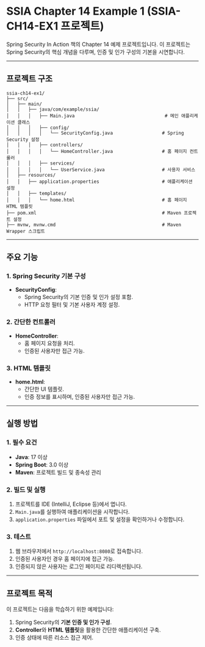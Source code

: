 # SSIA Chapter 14 Example 1 (SSIA-CH14-EX1 프로젝트)

Spring Security In Action 책의 Chapter 14 예제 프로젝트입니다. 이 프로젝트는 Spring Security의 핵심 개념을 다루며, 인증 및 인가 구성의 기본을 시연합니다.

---

## 프로젝트 구조
```
ssia-ch14-ex1/
├── src/
│   ├── main/
│   │   ├── java/com/example/ssia/
│   │   │   ├── Main.java                                 # 메인 애플리케이션 클래스
│   │   │   ├── config/
│   │   │   │   └── SecurityConfig.java                  # Spring Security 설정
│   │   │   ├── controllers/
│   │   │   │   └── HomeController.java                  # 홈 페이지 컨트롤러
│   │   │   ├── services/
│   │   │   │   └── UserService.java                     # 사용자 서비스
│   ├── resources/
│   │   ├── application.properties                       # 애플리케이션 설정
│   │   ├── templates/
│   │   │   └── home.html                                # 홈 페이지 HTML 템플릿
├── pom.xml                                              # Maven 프로젝트 설정
├── mvnw, mvnw.cmd                                       # Maven Wrapper 스크립트
```
---

## 주요 기능

### 1. **Spring Security 기본 구성**
- **SecurityConfig**:
  - Spring Security의 기본 인증 및 인가 설정 포함.
  - HTTP 요청 필터 및 기본 사용자 계정 설정.

### 2. **간단한 컨트롤러**
- **HomeController**:
  - 홈 페이지 요청을 처리.
  - 인증된 사용자만 접근 가능.

### 3. **HTML 템플릿**
- **home.html**:
  - 간단한 UI 템플릿.
  - 인증 정보를 표시하며, 인증된 사용자만 접근 가능.

---

## 실행 방법

### 1. **필수 요건**
- **Java**: 17 이상
- **Spring Boot**: 3.0 이상
- **Maven**: 프로젝트 빌드 및 종속성 관리

### 2. **빌드 및 실행**
1. 프로젝트를 IDE (IntelliJ, Eclipse 등)에서 엽니다.
2. `Main.java`를 실행하여 애플리케이션을 시작합니다.
3. `application.properties` 파일에서 포트 및 설정을 확인하거나 수정합니다.

### 3. **테스트**
1. 웹 브라우저에서 `http://localhost:8080`로 접속합니다.
2. 인증된 사용자인 경우 홈 페이지에 접근 가능.
3. 인증되지 않은 사용자는 로그인 페이지로 리디렉션됩니다.

---

## 프로젝트 목적

이 프로젝트는 다음을 학습하기 위한 예제입니다:
1. Spring Security의 **기본 인증 및 인가 구성**.
2. **Controller**와 **HTML 템플릿**을 활용한 간단한 애플리케이션 구축.
3. 인증 상태에 따른 리소스 접근 제어.

